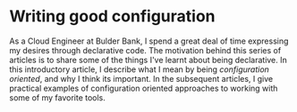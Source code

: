 # Writing good configuration

As a Cloud Engineer at Bulder Bank, I spend a great deal of time expressing my desires through declarative code.
The motivation behind this series of articles is to share some of the things I've learnt about being declarative.
In this introductory article, I describe what I mean by being *configuration oriented*, and why I think its important.
In the subsequent articles, I give practical examples of configuration oriented approaches to working with some of my favorite tools.

